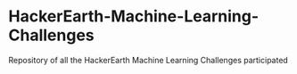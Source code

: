 # HackerEarth-Machine-Learning-Challenges
Repository of all the HackerEarth Machine Learning Challenges participated
